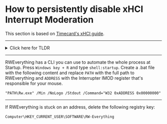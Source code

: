 # How to persistently disable xHCI Interrupt Moderation

This section is based on [Timecard's xHCI guide](https://github.com/djdallmann/GamingPCSetup/tree/master/CONTENT/RESEARCH/PERIPHERALS#q-can-you-define-the-interrupt-moderation-rate-for-usb-controllers-do-different-versions-of-windows-have-different-default-values).

---

<details>
<summary>Click here for TLDR</summary>
</br>

![](runtime%20base.PNG)
![](runtime%20register%20space%20offset.PNG)
![](interrupters.PNG)
![](structural%20parameters.PNG)
![](interrupter.PNG)
![](imod%20register.PNG)

Press `Windows key + R`, type `devmgmt.msc`, press `Enter`, right-click the xHCI controller, click `Properties` and navigate to `Resources`.

![](1.png)

Open RWEverything.

![](2.png)
![](3.png)

The interrupter you're looking for may not always be on the first page. There can be up to 1024 interrupters; however, typically, there are less than 100. The exact count is determined by the value stored at bits 18 to 8 in the HCSPARAMS1 register (Capability base address + 0x4).

To test whether it's the correct location, set the IMOD Interval (last 4 values) to `FA00` (62.5 Hz).

The red number in the top left of the table is a decimal. Convert it to a hexadecimal before adding it to your address.

</details>

---

RWEverything has a CLI you can use to automate the whole process at Startup. Press `Windows key + R` and type `shell:startup`. Create a .bat file with the following content and replace `PATH` with the full path to RWEverything and `ADDRESS` with the Interrupter IMOD register that's responsible for your mouse.

```
"PATH\Rw.exe" /Min /NoLogo /Stdout /Command="W32 0xADDRESS 0x00000000"
```

---

If RWEverything is stuck on an address, delete the following registry key:

```
Computer\HKEY_CURRENT_USER\SOFTWARE\RW-Everything
```
